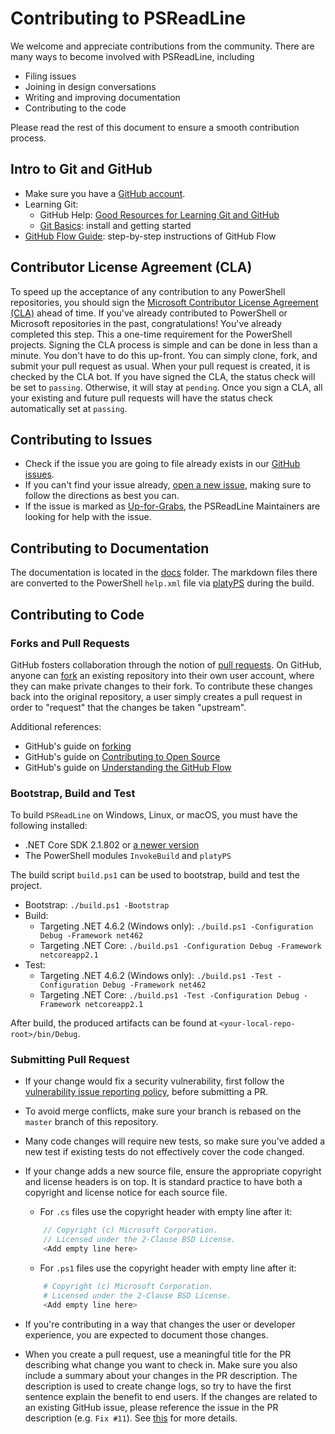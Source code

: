 # Contributing to PSReadLine

We welcome and appreciate contributions from the community.
There are many ways to become involved with PSReadLine, including

- Filing issues
- Joining in design conversations
- Writing and improving documentation
- Contributing to the code

Please read the rest of this document to ensure a smooth contribution process.

## Intro to Git and GitHub

* Make sure you have a [GitHub account](https://github.com/signup/free).
* Learning Git:
    * GitHub Help: [Good Resources for Learning Git and GitHub][good-git-resources]
    * [Git Basics][git-basics]: install and getting started
* [GitHub Flow Guide](https://guides.github.com/introduction/flow/):
  step-by-step instructions of GitHub Flow

## Contributor License Agreement (CLA)

To speed up the acceptance of any contribution to any PowerShell repositories,
you should sign the [Microsoft Contributor License Agreement (CLA)][cla] ahead of time.
If you've already contributed to PowerShell or Microsoft repositories in the past, congratulations!
You've already completed this step.
This a one-time requirement for the PowerShell projects.
Signing the CLA process is simple and can be done in less than a minute.
You don't have to do this up-front.
You can simply clone, fork, and submit your pull request as usual.
When your pull request is created, it is checked by the CLA bot.
If you have signed the CLA, the status check will be set to `passing`.  Otherwise, it will stay at `pending`.
Once you sign a CLA, all your existing and future pull requests will have the status check automatically set at `passing`.

## Contributing to Issues

* Check if the issue you are going to file already exists in our [GitHub issues][open-issue].
* If you can't find your issue already,
  [open a new issue](https://github.com/PowerShell/PSReadLine/issues/new/choose),
  making sure to follow the directions as best you can.
* If the issue is marked as [Up-for-Grabs][up-for-grabs],
  the PSReadLine Maintainers are looking for help with the issue.

## Contributing to Documentation

The documentation is located in the [docs][psreadline-docs] folder.
The markdown files there are converted to the PowerShell `help.xml` file via [platyPS][platy-ps] during the build.

## Contributing to Code

### Forks and Pull Requests

GitHub fosters collaboration through the notion of [pull requests][using-prs].
On GitHub, anyone can [fork][fork-a-repo] an existing repository
into their own user account, where they can make private changes to their fork.
To contribute these changes back into the original repository,
a user simply creates a pull request in order to "request" that the changes be taken "upstream".

Additional references:

* GitHub's guide on [forking](https://guides.github.com/activities/forking/)
* GitHub's guide on [Contributing to Open Source](https://guides.github.com/activities/contributing-to-open-source/#pull-request)
* GitHub's guide on [Understanding the GitHub Flow](https://guides.github.com/introduction/flow/)

### Bootstrap, Build and Test

To build `PSReadLine` on Windows, Linux, or macOS,
you must have the following installed:

* .NET Core SDK 2.1.802 or [a newer version](https://www.microsoft.com/net/download)
* The PowerShell modules `InvokeBuild` and `platyPS`

The build script `build.ps1` can be used to bootstrap, build and test the project.

* Bootstrap: `./build.ps1 -Bootstrap`
* Build:
    * Targeting .NET 4.6.2 (Windows only): `./build.ps1 -Configuration Debug -Framework net462`
    * Targeting .NET Core: `./build.ps1 -Configuration Debug -Framework netcoreapp2.1`
* Test:
    * Targeting .NET 4.6.2 (Windows only): `./build.ps1 -Test -Configuration Debug -Framework net462`
    * Targeting .NET Core: `./build.ps1 -Test -Configuration Debug -Framework netcoreapp2.1`

After build, the produced artifacts can be found at `<your-local-repo-root>/bin/Debug`.

### Submitting Pull Request

* If your change would fix a security vulnerability,
  first follow the [vulnerability issue reporting policy][vuln-reporting], before submitting a PR.
* To avoid merge conflicts, make sure your branch is rebased on the `master` branch of this repository.
* Many code changes will require new tests,
  so make sure you've added a new test if existing tests do not effectively cover the code changed.
* If your change adds a new source file, ensure the appropriate copyright and license headers is on top.
  It is standard practice to have both a copyright and license notice for each source file.
    * For `.cs` files use the copyright header with empty line after it:

    ```c#
        // Copyright (c) Microsoft Corporation.
        // Licensed under the 2-Clause BSD License.
        <Add empty line here>
    ```

    * For `.ps1` files use the copyright header with empty line after it:

    ```powershell
        # Copyright (c) Microsoft Corporation.
        # Licensed under the 2-Clause BSD License.
        <Add empty line here>
    ```
* If you're contributing in a way that changes the user or developer experience, you are expected to document those changes.
* When you create a pull request,
  use a meaningful title for the PR describing what change you want to check in.
  Make sure you also include a summary about your changes in the PR description.
  The description is used to create change logs,
  so try to have the first sentence explain the benefit to end users.
  If the changes are related to an existing GitHub issue,
  please reference the issue in the PR description (e.g. ```Fix #11```).
  See [this][closing-via-message] for more details.


[up-for-grabs]: https://github.com/PowerShell/PSReadLine/issues?q=is%3Aopen+is%3Aissue+label%3AUp-for-Grabs
[good-git-resources]: https://help.github.com/articles/good-resources-for-learning-git-and-github/
[git-basics]: https://github.com/PowerShell/PowerShell/blob/master/docs/git/basics.md
[cla]: https://cla.microsoft.com/
[open-issue]: https://github.com/PowerShell/PSReadLine/issues
[psreadline-docs]: https://github.com/PowerShell/PSReadLine/tree/master/docs
[platy-ps]: https://www.powershellgallery.com/packages/platyPS
[using-prs]: https://help.github.com/articles/using-pull-requests/
[fork-a-repo]: https://help.github.com/articles/fork-a-repo/
[vuln-reporting]: https://github.com/PowerShell/PowerShell/blob/master/.github/SECURITY.md
[closing-via-message]: https://help.github.com/articles/closing-issues-via-commit-messages/
